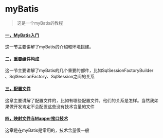 # myBatis
> 这是一个myBatis的教程

#### <a href="https://github.com/hwdeveloper/myBatis/wiki/01-MyBatis入门">一，MyBatis入门</a>

这一节主要讲解了myBatis的介绍和环境搭建。

#### <a href="https://github.com/hwdeveloper/myBatis/wiki/02-重要组件构成">二，重要组件构成</a>

这一节主要讲解了myBatis的几个重要的部件，比如SqlSessionFactoryBuilder 、SqlSessionFactory、SqlSession之间的关系

#### <a href="https://github.com/hwdeveloper/myBatis/wiki/03-配置文件">三，配置文件</a>

这章主要讲解了配置文件的，比如有哪些配置文件，他们的关系是怎样。当然我如果做开发肯定不会配置这些没有技术含量的文件

#### <a href="https://github.com/hwdeveloper/myBatis/wiki/04映射文件与Mapper接口技术">四，映射文件与Mapper接口技术</a>

这章是在myBatis是常用的，技术含量很一般

# 

